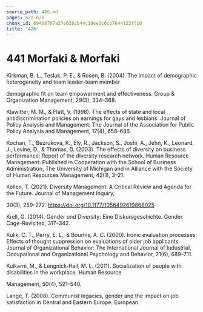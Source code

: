 ```yaml
---
source_path: 426.md
pages: n/a-n/a
chunk_id: 69408767a27e038cb44c10ee2c6cb7644122ff10
title: '426'
---
```

# 441 Morfaki & Morfaki

Kirkman, B. L., Tesluk, P. E., & Rosen, B. (2004). The impact of demographic heterogeneity and team leader-team member

demographic fit on team empowerment and effectiveness. Group & Organization Management, 29(3), 334–368.

Klawitter, M. M., & Flatt, V. (1998). The effects of state and local antidiscrimination policies on earnings for gays and lesbians. Journal of Policy Analysis and Management: The Journal of the Association for Public Policy Analysis and Management, 17(4), 658–686.

Kochan, T., Bezrukova, K., Ely, R., Jackson, S., Joshi, A., Jehn, K., Leonard, J., Levine, D., & Thomas, D. (2003). The effects of diversity on business performance: Report of the diversity research network. Human Resource Management: Published in Cooperation with the School of Business Administration, The University of Michigan and in Alliance with the Society of Human Resources Management, 42(1), 3–21.

Köllen, T. (2021). Diversity Management: A Critical Review and Agenda for the Future. Journal of Management Inquiry,

30(3), 259–272. https://doi.org/10.1177/1056492619868025

Krell, G. (2014). Gender und Diversity: Eine Diskursgeschichte. Gender Cage-Revisited, 317–342.

Kulik, C. T., Perry, E. L., & Bourhis, A. C. (2000). Ironic evaluation processes: Effects of thought suppression on evaluations of older job applicants. Journal of Organizational Behavior: The International Journal of Industrial, Occupational and Organizational Psychology and Behavior, 21(6), 689–711.

Kulkarni, M., & Lengnick‐Hall, M. L. (2011). Socialization of people with disabilities in the workplace. Human Resource

Management, 50(4), 521–540.

Lange, T. (2008). Communist legacies, gender and the impact on job satisfaction in Central and Eastern Europe. European
